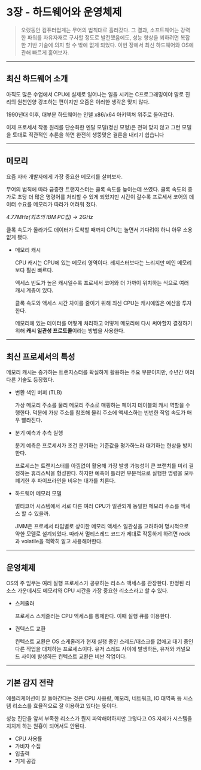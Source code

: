 # 3장 - 하드웨어와 운영체제

> 오랬동안 컴퓨터업계는 무어의 법칙대로 흘러갔다.
그 결과, 소프트웨어는 강력한 파워를 자유자재로 구사할 정도로 발전했음에도, 성능 향상을 꾀하려면 복잡한 기반 기술에 의지 할 수 밖에 없게 되었다.
이번 장에서 최신 하드웨어와 OS에 관해 빠르게 훑어보자.
> 

---

##  최신 하드웨어 소개

아직도 많은 수업에서 CPU에 실제로 일어나는 일을 시키는 C프로그래밍이야 말로 진리의 원천인양 강조하는 편이지만 요즘은 이러한 생각은 맞지 않다.

1990년대 이후, 대부분 하드웨어는 인텔 x86/x64 아키텍처 위주로 돌아갔다. 

이제 프로세서 작동 원리를 단순화한 멘탈 모델(정신 모형)은 전혀 맞지 않고 그런 모델을 토대로 직관적인 추론을 하면 완전히 생뚱맞은 결론을 내리기 쉽습니다

---

##  메모리

요즘 자바 개발자에게 가장 중요한 메모리를 살펴보자.

무어의 법칙에 따라 급증한 트랜지스터는 클록 속도를 높이는데 쓰였다. 클록 속도의 증가로 초당 더 많은 명령어를 처리할 수 있게 되었지만 시간이 갈수록 프로세서 코어의 데이터 수요를 메모리가 따라가 어려워 졌다. 

*4.77MHz(최초의 IBM PC칩) → 2GHz* 

클록 속도가 올라가도 데이터가 도착할 때까지 CPU는 놀면서 기다려야 하니 아무 소용 없게 됐다.

- 메모리  캐시
    
    CPU 캐시는 CPU에 있는 메모리 영역이다. 레지스터보다는 느리지만 메인 메모리 보다 훨씬 빠르다.
    
    액세스 빈도가  높은 캐시일수록 프로세서  코어와 더 가까이 위치하는 식으로 여러 캐시 계층이 있다. 
    
    클록 속도와 액세스 시간 차이를 줄이기 위해 최신 CPU는 캐시에많은 예산을 투자한다.
    
    메모리에 있는 데이터를 어떻게 처리하고 어떻게 메모리에 다시 써야할지 결정하기위해 **캐시 일관성 프로토콜**이라는 방법을 사용한다.
    

---

##  최신 프로세서의 특성

메모리 캐시는 증가하는 트랜지스터를 확실하게 활용하는 주요 부분이지만, 수년간 여러 다른 기술도 등장했다.

- 변환 색인 버퍼 (TLB)
    
    가상 메모리 주소를 물리 메모리 주소로 매핑하는 페이지 테이블의 캐시 역할을 수행한다. 덕분에 가상 주소를 참조해 물리 주소에 액세스하는 빈번한 작업 속도가 매우 빨라진다.
    
- 분기 예측과 추측 실행
    
    분기 예측은 프로세서가 조건 분기하는 기준값을 평가하느라 대기하는 현상을 방지한다. 
    
    프로세스는 트랜지스터를 아낌없이 활용해 가장 발생 가능성이 큰 브랜치를 미리 결정하는 휴리스틱을 형성한다. 하지만 예측이 틀리면 부분적으로 실행한 명령을 모두 폐기한 후 파이프라인을 비우는 대가를 치룬다.
    
- 하드웨어 메모리 모델
    
    멀티코어 시스템에서 서로 다른 여러 CPU가 일관되게 동일한 메모리 주소를 액세스 할 수 있을까.
    
    JMM은 프로세서 타입별로 상이한 메모리 액세스 일관성을 고려하여 명시적으로 약한 모델로 설계되었다. 따라서 멀티스레드 코드가 제대로 작동하게 하려면 rock과 volatile을 적확히 알고 사용해야한다.
    

---

##  운영체제

OS의 주 임무는 여러 실행 프로세스가 공유하는 리소스 액세스를 관장한다. 한정된 리소스 가운데서도 메모리와 CPU 시간을 가장 중요한 리소스라고  할 수 있다. 

- 스케줄러
    
    프로세스 스케줄러는 CPU 엑세스를 통제한다. 이때 실행 큐를 이용한다.
    

- 컨텍스트 교환
    
    컨텍스트 교환은 OS 스케줄러가 현재 실행 중인 스레드/태스크를 없애고 대기 중인 다른 작업을 대체하는 프로세스이다. 유저 스레드 사이에 발생하든, 유저와 커널모드 사이에 발생하든 컨텍스트 교환은 비싼 작업이다.
    

---

##  기본 감지 전략

애플리케이션이 잘 돌아간다는 것은 CPU 사용량, 메모리, 네트워크, IO 대역폭 등 시스템 리소스를 효율적으로 잘 이용하고 있다는 뜻이다. 

성능 진단을 앞서 부족한 리소스가 뭔지 파악해야하지만 그렇다고 OS  자체가 시스템을 지치게 하는 원흉이 되어서도 안된다.

- CPU 사용률
- 가비자 수집
- 입출력
- 기계  공감

